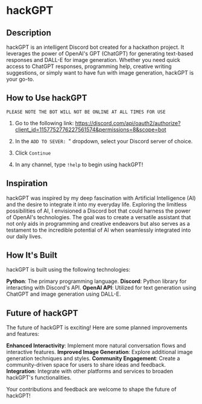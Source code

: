 # hackGPT

## Description

hackGPT is an intelligent Discord bot created for a hackathon project. It leverages the power of OpenAI's GPT (ChatGPT) for generating text-based responses and DALL-E for image generation. Whether you need quick access to ChatGPT responses, programming help, creative writing suggestions, or simply want to have fun with image generation, hackGPT is your go-to.

## How to Use hackGPT

`PLEASE NOTE THE BOT WILL NOT BE ONLINE AT ALL TIMES FOR USE`

1. Go to the following link:
   https://discord.com/api/oauth2/authorize?client_id=1157752776227561574&permissions=8&scope=bot

2. In the `ADD TO SEVER: `" dropdown, select your Discord server of choice.

3. Click `Continue`

4. In any channel, type `!help` to begin using hackGPT!

## Inspiration

hackGPT was inspired by my deep fascination with Artificial Intelligence (AI) and the desire to integrate it into my everyday life. Exploring the limitless possibilities of AI, I envisioned a Discord bot that could harness the power of OpenAI's technologies. The goal was to create a versatile assistant that not only aids in programming and creative endeavors but also serves as a testament to the incredible potential of AI when seamlessly integrated into our daily lives.

## How It's Built

hackGPT is built using the following technologies:

**Python**: The primary programming language.
**Discord**: Python library for interacting with Discord's API.
**OpenAI API**: Utilized for text generation using ChatGPT and image generation using DALL-E.

## Future of hackGPT

The future of hackGPT is exciting! Here are some planned improvements and features:

**Enhanced Interactivity**: Implement more natural conversation flows and interactive features.
**Improved Image Generation**: Explore additional image generation techniques and styles.
**Community Engagement**: Create a community-driven space for users to share ideas and feedback.
**Integration**: Integrate with other platforms and services to broaden hackGPT's functionalities.

Your contributions and feedback are welcome to shape the future of hackGPT!
